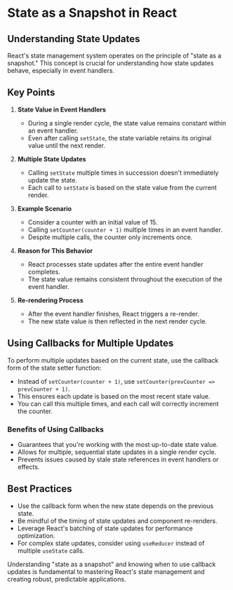 # State as a Snapshot in React

## Understanding State Updates

React's state management system operates on the principle of "state as a snapshot." This concept is crucial for understanding how state updates behave, especially in event handlers.

## Key Points

1. **State Value in Event Handlers**
   - During a single render cycle, the state value remains constant within an event handler.
   - Even after calling `setState`, the state variable retains its original value until the next render.

2. **Multiple State Updates**
   - Calling `setState` multiple times in succession doesn't immediately update the state.
   - Each call to `setState` is based on the state value from the current render.

3. **Example Scenario**
   - Consider a counter with an initial value of 15.
   - Calling `setCounter(counter + 1)` multiple times in an event handler.
   - Despite multiple calls, the counter only increments once.

4. **Reason for This Behavior**
   - React processes state updates after the entire event handler completes.
   - The state value remains consistent throughout the execution of the event handler.

5. **Re-rendering Process**
   - After the event handler finishes, React triggers a re-render.
   - The new state value is then reflected in the next render cycle.

## Using Callbacks for Multiple Updates

To perform multiple updates based on the current state, use the callback form of the state setter function:

- Instead of `setCounter(counter + 1)`, use `setCounter(prevCounter => prevCounter + 1)`.
- This ensures each update is based on the most recent state value.
- You can call this multiple times, and each call will correctly increment the counter.

### Benefits of Using Callbacks

- Guarantees that you're working with the most up-to-date state value.
- Allows for multiple, sequential state updates in a single render cycle.
- Prevents issues caused by stale state references in event handlers or effects.

## Best Practices

- Use the callback form when the new state depends on the previous state.
- Be mindful of the timing of state updates and component re-renders.
- Leverage React's batching of state updates for performance optimization.
- For complex state updates, consider using `useReducer` instead of multiple `useState` calls.

Understanding "state as a snapshot" and knowing when to use callback updates is fundamental to mastering React's state management and creating robust, predictable applications.